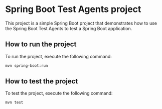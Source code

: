 # Spring Boot Test Agents project

This project is a simple Spring Boot project that demonstrates how to use the Spring Boot Test Agents to test a Spring Boot application.

## How to run the project

To run the project, execute the following command:

```bash
mvn spring-boot:run
```

## How to test the project

To test the project, execute the following command:

```bash     
mvn test
```


